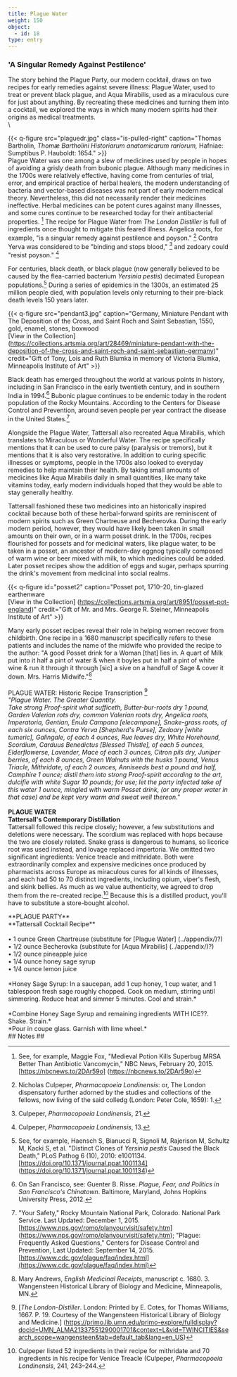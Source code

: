 ```yaml
---
title: Plague Water
weight: 150
object:
  - id: 18
type: entry
---
```



### 'A Singular Remedy Against Pestilence' ###

The story behind the Plague Party, our modern cocktail, draws on two recipes for early remedies against severe illness: Plague Water, used to treat or prevent black plague, and Aqua Mirabilis, used as a miraculous cure for just about anything. By recreating these medicines and turning them into a cocktail, we explored the ways in which many modern spirits had their origins as medical treatments.\
\

{{< q-figure src="plaguedr.jpg"  class="is-pulled-right" caption="Thomas Bartholin, *Thomæ Bartholini Historiarum anatomicarum rariorum,* Hafniae: Sumptibus P. Hauboldt: 1654."  >}}
<br>
Plague Water was one among a slew of medicines used by people in hopes of avoiding a grisly death from bubonic plague. Although many medicines in the 1700s were relatively effective, having come from centuries of trial, error, and empirical practice of herbal healers, the modern understanding of bacteria and vector-based diseases was not part of early modern medical theory. Nevertheless, this did not necessarily render their medicines ineffective. Herbal medicines can be potent cures against many illnesses, and some cures continue to be researched today for their antibacterial properties. [^2] The recipe for Plague Water from *The London Distiller* is full of ingredients once thought to mitigate this feared illness. Angelica roots, for example, "is a singular remedy against pestilence and poyson." [^3] Contra Yerva was considered to be "binding and stops blood," [^4] and zedoary could "resist poyson." [^5]

For centuries, black death, or black plague (now generally believed to be caused by the flea-carried bacterium *Yersinia pestis*) decimated European populations.[^6] During a series of epidemics in the 1300s, an estimated 25 million people died, with population levels only returning to their pre-black death levels 150 years later.

{{< q-figure src="pendant3.jpg"  caption="Germany, Miniature Pendant with The Deposition of the Cross, and Saint Roch and Saint Sebastian, 1550, gold, enamel, stones, boxwood<br>[View in the Collection] (https://collections.artsmia.org/art/28469/miniature-pendant-with-the-deposition-of-the-cross-and-saint-roch-and-saint-sebastian-germany)" credit="Gift of Tony, Lois and Ruth Blumka in memory of Victoria Blumka, Minneapolis Institute of Art"  >}}

Black death has emerged throughout the world at various points in history, including in San Francisco in the early twentieth century, and in southern India in 1994.[^7] Bubonic plague continues to be endemic today in the rodent population of the Rocky Mountains. According to the Centers for Disease Control and Prevention, around seven people per year contract the disease in the United States.[^8]

Alongside the Plague Water, Tattersall also recreated Aqua Mirabilis, which translates to Miraculous or Wonderful Water. The recipe specifically mentions that it can be used to cure palsy (paralysis or tremors), but it mentions that it is also very restorative. In addition to curing specific illnesses or symptoms, people in the 1700s also looked to everyday remedies to help maintain their health. By taking small amounts of medicines like Aqua Mirabilis daily in small quantities, like many take vitamins today, early modern individuals hoped that they would be able to stay generally healthy.

Tattersall fashioned these two medicines into an historically inspired cocktail because both of these herbal-forward spirits are reminiscent of modern spirits such as Green Chartreuse and Becherovka. During the early modern period, however, they would have likely been taken in small amounts on their own, or in a warm posset drink. In the 1700s, recipes flourished for possets and for medicinal waters, like plague water, to be taken in a posset, an ancestor of modern-day eggnog typically composed of warm wine or beer mixed with milk, to which medicines could be added. Later posset recipes show the addition of eggs and sugar, perhaps spurring the drink's movement from medicinal into social realms.

{{< q-figure id="posset2"  caption="Posset pot, 1710–20, tin-glazed earthenware<br>[View in the Collection] (https://collections.artsmia.org/art/8951/posset-pot-england)" credit="Gift of Mr. and Mrs. George R. Steiner, Minneapolis Institute of Art" >}}

Many early posset recipes reveal their role in helping women recover from childbirth. One recipe in a 1680 manuscript specifically refers to these patients and includes the name of the midwife who provided the recipe to the author: "A good Posset drink for a Woman \[that\] lies in. A quart of Milk put into it half a pint of water & when it boyles put in half a pint of white wine & run it through it through \[sic\] a sive on a handfull of Sage & cover it down. Mrs. Harris Midwife."[^9]
<br>
<br>
<span class="gray-text">
PLAGUE WATER: Historic Recipe Transcription [^10]
<br>
*"Plague Water. The Greater Quantity.
<br>
Take strong Proof-spirit what sufficeth, Butter-bur-roots dry 1 pound, Garden Valerian rots dry, common Valerian roots dry, Angelica roots, Imperatoria, Gentian, Enula Campana \[elecampane\], Snake-grass roots, of each six ounces, Contra Yerva \[Shepherd's Purse\], Zedoary \[white tumeric\], Galingale, of each 4 ounces, Rue leaves dry, White Horehound, Scordium, Carduus Benedictus \[Blessed Thistle\], of each 5 ounces, Elderflowerse, Lavender, Mace of each 3 ounces, Citron pils dry, Juniper berries, of each 8 ounces, Green Walnuts with the husks 1 pound, Venus Triacle, Mithridate, of each 2 ounces, Anniseeds best a pound and half, Camphire 1 ounce; distil them into strong Proof-spirit according to the art, dulcifie with white Sugar 10 pounds; for use; let the party infected take of this water 1 ounce, mingled with warm Posset drink, (or any proper water in that case) and be kept very warm and sweat well thereon."*
</span>
<br>
<br>
**PLAGUE WATER
<br>
Tattersall's Contemporary Distillation**
<br>
Tattersall followed this recipe closely; however, a few substitutions and deletions were necessary. The scordium was replaced with hops because the two are closely related. Snake grass is dangerous to humans, so licorice root was used instead, and lovage replaced impertoria. We omitted two significant ingredients: Venice treacle and mithridate. Both were extraordinarily complex and expensive medicines once produced by pharmacists across Europe as miraculous cures for all kinds of illnesses, and each had 50 to 70 distinct ingredients, including opium, viper's flesh, and skink bellies. As much as we value authenticity, we agreed to drop them from the re-created recipe.[^11] Because this is a distilled product, you'll have to substitute a store-bought alcohol.

<div class="boxed">
**PLAGUE PARTY**
<br>
**Tattersall Cocktail Recipe**
<br>
<br>
• 1 ounce Green Chartreuse (substitute for [Plague Water] (../appendix/)?)
<br>
• 1/2 ounce Becherovka (substitute for [Aqua Mirabilis] (../appendix/)?)
<br>
• 1/2 ounce pineapple juice
<br>
• 1/4 ounce honey sage syrup
<br>
• 1/4 ounce lemon juice
<br>
<br>
*Honey Sage Syrup: In a saucepan, add 1 cup honey, 1 cup water, and 1 tablespoon fresh sage roughly chopped. Cook on medium, stirring until simmering. Reduce heat and simmer 5 minutes. Cool and strain.*
<br>
<br>
*Combine Honey Sage Syrup and remaining ingredients WITH ICE??. Shake. Strain.*
<br>
*Pour in coupe glass. Garnish with lime wheel.*

</div>
## Notes ##

[^2]: See, for example, Maggie Fox, "Medieval Potion Kills Superbug MRSA Better Than Antibiotic Vancomycin," NBC News, February 20, 2015. [https://nbcnews.to/2DAr59o] (https://nbcnews.to/2DAr59o)

[^3]: Nicholas Culpeper, *Pharmacopoeia Londinensis*: or, The London dispensatory further adorned by the studies and collections of the fellows, now living of the said colledg (London: Peter Cole, 1659): 1.

[^4]: Culpeper, *Pharmacopoeia Londinensis*, 21.

[^5]: Culpeper, *Pharmacopoeia Londinensis*, 13.

[^6]: See, for example, Haensch S, Bianucci R, Signoli M, Rajerison M, Schultz M, Kacki S, et al. "Distinct Clones of *Yersinia pestis* Caused the Black Death," PLoS Pathog 6 (10), 2010: e1001134. [https://doi.org/10.1371/journal.ppat.1001134] (https://doi.org/10.1371/journal.ppat.1001134)

[^7]: On San Francisco, see: Guenter B. Risse. *Plague, Fear, and Politics in San Francisco's Chinatown*. Baltimore, Maryland, Johns Hopkins University Press, 2012.

[^8]: "Your Safety," Rocky Mountain National Park, Colorado. National Park Service. Last Updated: December 1, 2015. [https://www.nps.gov/romo/planyourvisit/safety.htm] (https://www.nps.gov/romo/planyourvisit/safety.htm); "Plague: Frequently Asked Questions," Centers for Disease Control and Prevention, Last Updated: September 14, 2015. [https://www.cdc.gov/plague/faq/index.html](https://www.cdc.gov/plague/faq/index.html)

[^9]: Mary Andrews, *English Medicinal Receipts*, manuscript c. 1680. 3. Wangensteen Historical Library of Biology and Medicine, Minneapolis, MN.

[^10]: [*The London-Distiller*. London: Printed by E. Cotes, for Thomas Williams, 1667. P. 19. Courtesy of the Wangensteen Historical Library of Biology and Medicine.] (https://primo.lib.umn.edu/primo-explore/fulldisplay?docid=UMN_ALMA21337551290001701&context=L&vid=TWINCITIES&search_scope=wangensteen&tab=default_tab&lang=en_US)

[^11]: Culpeper listed 52 ingredients in their recipe for mithridate and 70 ingredients in his recipe for Venice Treacle (Culpeper, *Pharmacopoeia Londinensis*, 241, 243–244.
